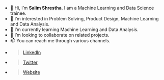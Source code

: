 - 👋 Hi, I’m **Salim Shrestha**. I am a Machine Learning and Data Science trainee.
- 👀 I’m interested in Problem Solving, Product Design, Machine Learning and Data Analysis.
- 🌱 I’m currently learning Machine Learning and Data Analysis.
- 💞️ I’m looking to collaborate on related projects.
- 📫 You can reach me through various channels.
- > [LinkedIn](https://www.linkedin.com/in/salim-shrestha/)
- > [Twitter](https://twitter.com/salimshrestha11)
- > [Website](https://salim.com.np)

